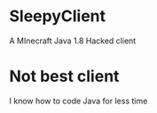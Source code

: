 # SleepyClient
A MInecraft Java 1.8 Hacked client




# Not best client
I know how to code Java for less time
